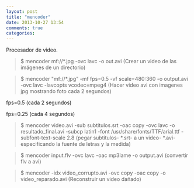 ```yaml
---
layout: post
title: "mencoder"
date: 2013-10-27 13:54
comments: true
categories: 
---
```

Procesador de video.

>$ mencoder mf://*.jpg -ovc lavc -o out.avi (Crear un video de las imágenes de un directorio)

>$ mencoder "mf://*.jpg" -mf fps=0.5 -vf scale=480:360 -o output.avi -ovc lavc -lavcopts vcodec=mpeg4  (Hacer video avi con imagenes jpg mostrando foto cada 2 segundos)

fps=0.5  (cada 2 segundos)

fps=0.25  (cada 4 segundos)

>$ mencoder video.avi -sub subtitulos.srt -oac copy -ovc lavc -o resultado_final.avi -subcp latin1 -font /usr/share/fonts/TTF/arial.ttf -subfont-text-scale 2.8  (pegar subtítulos- *.srt- a un video- *.avi- especificando la fuente de letras y la medida)

>$ mencoder input.flv -ovc lavc -oac mp3lame -o output.avi  (convertir flv a avi)

>$ mencoder -idx video_corrupto.avi -ovc copy -oac copy -o video_reparado.avi (Reconstruir un video dañado)

